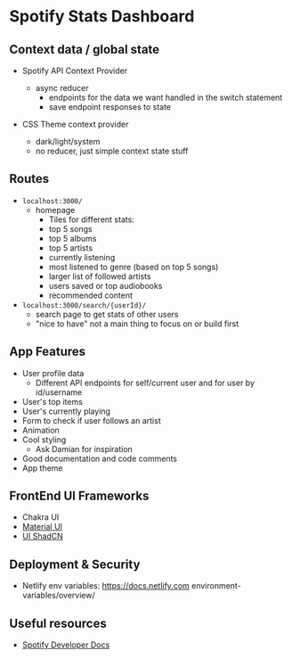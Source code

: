 # Spotify Stats Dashboard

## Context data / global state

- Spotify API Context Provider
    - async reducer
        - endpoints for the data we want handled in the switch statement
        - save endpoint responses to state

- CSS Theme context provider
    - dark/light/system
    - no reducer, just simple context state stuff

## Routes

- `localhost:3000/`
    - homepage
        - Tiles for different stats:
        - top 5 songs
        - top 5 albums
        - top 5 artists
        - currently listening
        - most listened to genre (based on top 5 songs)
        - larger list of followed artists
        - users saved or top audiobooks
        - recommended content
- `localhost:3000/search/{userId}/`
    - search page to get stats of other users
    - "nice to have" not a main thing to focus on or build first


## App Features

- User profile data
    - Different API endpoints for self/current user and for user by id/username
- User's top items
- User's currently playing
- Form to check if user follows an artist
- Animation
- Cool styling
    - Ask Damian for inspiration
- Good documentation and code comments
- App theme

## FrontEnd UI Frameworks

- Chakra UI
- [Material UI](google.com)
- [UI ShadCN](https://ui.shadcn.com/) 

## Deployment & Security

- Netlify env variables: https://docs.netlify.com environment-variables/overview/

## Useful resources

- [Spotify Developer Docs](https://developer.spotify.com/documentation/web-api)